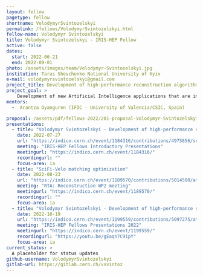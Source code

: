 ```yaml
---
layout: fellow
pagetype: fellow
shortname: VolodymyrSvintozelskyi
permalink: /fellows/VolodymyrSvintozelskyi.html
fellow-name: Volodymyr Svintozelskyi
title: Volodymyr Svintozelskyi - IRIS-HEP Fellow
active: false
dates:
  start: 2022-06-21
  end: 2022-09-01
photo: /assets/images/team/Volodymyr-Svintozelskyi.jpg
institution: Taras Shevchenko National University of Kyiv
e-mail: volodymyrsvintozelskyi@gmail.com
project_title: Development of high-performance reconstruction algorithms for detecting long-lived particles
project_goal: >
    Development of new Artificial Intelligence applications that are impossible to implement with the current hardware solutions due to the requirements of high-speed response and power constraints. Development and implementation of particle reconstruction algorithms using GPUs and/or FPGAs, as well as the real-time processing of massive data from the LHCb experiment. This will be crucial for detecting long-lived particles predicted in new physics models, and also interesting for industrial and real-life applications.
mentors:
  -  Arantza Oyanguren (IFIC - University of Valencia/CSIC, Spain)

proposal: /assets/pdf/fellows-2022/201-proposal-Volodymyr-Svintozelskyi.pdf
presentations:
  - title: "Volodymyr Svintozelskyi - Development of high-performance reconstruction algorithms for detecting long-lived particles"
    date: 2022-07-27
    url: "https://indico.cern.ch/event/1184316/contributions/4975856/subcontributions/389796/attachments/2486437/4269348/V.Svintozelskyi%20IRIS-HEP%20Lightning%20talk.pdf"
    meeting: "IRIS-HEP Fellows Introductory Presentations"
    meetingurl: "https://indico.cern.ch/event/1184316/"
    recordingurl: ""
    focus-area: ia
  - title: "SciFi-Velo matching optimization"
    date: 2022-08-23
    url: "https://indico.cern.ch/event/1189570/contributions/5014580/attachments/2495784/4286452/VA_Matching_optimization.pdf"
    meeting: "RTA: Reconstruction WP2 meeting"
    meetingurl: "https://indico.cern.ch/event/1189570/"
    recordingurl: ""
    focus-area: ia
  - title: "Volodymyr Svintozelskyi - Development of high-performance reconstruction algorithms for detecting long-lived particles"
    date: 2022-10-19
    url: "https://indico.cern.ch/event/1199559/contributions/5097275/attachments/2531410/4355501/IRIS-HEP%20Final%20Svintozelskyi.pdf"
    meeting: "IRIS-HEP Fellows Presentations 2022"
    meetingurl: "https://indico.cern.ch/event/1199559/"
    recordingurl: "https://youtu.be/gEaqn7C9ipY"
    focus-area: ia
current_status: >
  A placeholder for status updates
github-username: VolodymyrSvintozelskyi
gitlab-url: https://gitlab.cern.ch/vsvintoz
---
```

